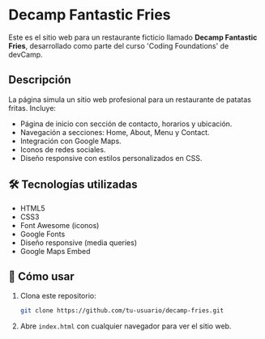 # Decamp Fantastic Fries

Este es el sitio web para un restaurante ficticio llamado **Decamp Fantastic Fries**, desarrollado como parte del curso 'Coding Foundations' de devCamp.

## Descripción

La página simula un sitio web profesional para un restaurante de patatas fritas. Incluye:

-   Página de inicio con sección de contacto, horarios y ubicación.
-   Navegación a secciones: Home, About, Menu y Contact.
-   Integración con Google Maps.
-   Iconos de redes sociales.
-   Diseño responsive con estilos personalizados en CSS.

## 🛠️ Tecnologías utilizadas

-   HTML5
-   CSS3
-   Font Awesome (iconos)
-   Google Fonts
-   Diseño responsive (media queries)
-   Google Maps Embed

## 🚀 Cómo usar

1. Clona este repositorio:
    ```bash
    git clone https://github.com/tu-usuario/decamp-fries.git
    ```
2. Abre `index.html` con cualquier navegador para ver el sitio web.
